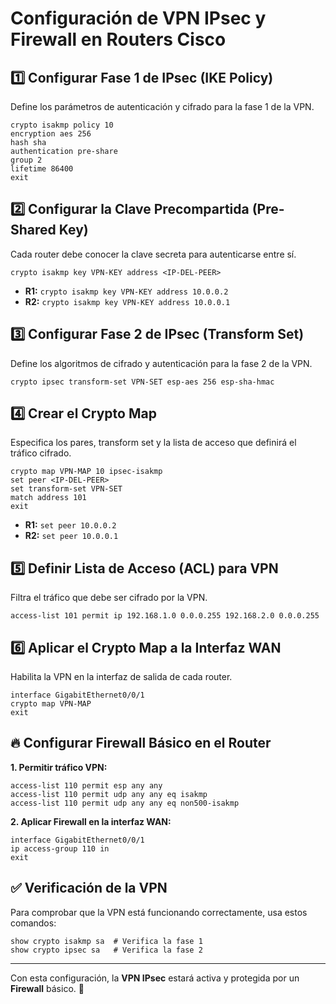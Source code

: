 # Configuración de VPN IPsec y Firewall en Routers Cisco

## 1️⃣ Configurar Fase 1 de IPsec (IKE Policy)

Define los parámetros de autenticación y cifrado para la fase 1 de la VPN.

```shell
crypto isakmp policy 10
encryption aes 256
hash sha
authentication pre-share
group 2
lifetime 86400
exit
```

## 2️⃣ Configurar la Clave Precompartida (Pre-Shared Key)

Cada router debe conocer la clave secreta para autenticarse entre sí.

```shell
crypto isakmp key VPN-KEY address <IP-DEL-PEER>
```

- **R1:** `crypto isakmp key VPN-KEY address 10.0.0.2`
- **R2:** `crypto isakmp key VPN-KEY address 10.0.0.1`

## 3️⃣ Configurar Fase 2 de IPsec (Transform Set)

Define los algoritmos de cifrado y autenticación para la fase 2 de la VPN.

```shell
crypto ipsec transform-set VPN-SET esp-aes 256 esp-sha-hmac
```

## 4️⃣ Crear el Crypto Map

Especifica los pares, transform set y la lista de acceso que definirá el tráfico cifrado.

```shell
crypto map VPN-MAP 10 ipsec-isakmp
set peer <IP-DEL-PEER>
set transform-set VPN-SET
match address 101
exit
```

- **R1:** `set peer 10.0.0.2`
- **R2:** `set peer 10.0.0.1`

## 5️⃣ Definir Lista de Acceso (ACL) para VPN

Filtra el tráfico que debe ser cifrado por la VPN.

```shell
access-list 101 permit ip 192.168.1.0 0.0.0.255 192.168.2.0 0.0.0.255
```

## 6️⃣ Aplicar el Crypto Map a la Interfaz WAN

Habilita la VPN en la interfaz de salida de cada router.

```shell
interface GigabitEthernet0/0/1
crypto map VPN-MAP
exit
```

## 🔥 Configurar Firewall Básico en el Router

**1. Permitir tráfico VPN:**

```shell
access-list 110 permit esp any any
access-list 110 permit udp any any eq isakmp
access-list 110 permit udp any any eq non500-isakmp
```

**2. Aplicar Firewall en la interfaz WAN:**

```shell
interface GigabitEthernet0/0/1
ip access-group 110 in
exit
```

## ✅ Verificación de la VPN

Para comprobar que la VPN está funcionando correctamente, usa estos comandos:

```shell
show crypto isakmp sa  # Verifica la fase 1
show crypto ipsec sa   # Verifica la fase 2
```

---

Con esta configuración, la **VPN IPsec** estará activa y protegida por un **Firewall** básico. 🚀
